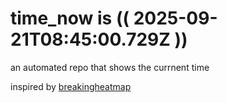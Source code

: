 # time_now is (( 2025-09-21T08:45:00.729Z ))

an automated repo that shows the currnent time

inspired by [breakingheatmap](https://github.com/breakingheatmap/breakingheatmap)
